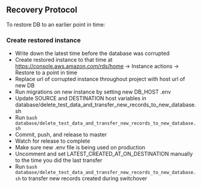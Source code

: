 ## Recovery Protocol

To restore DB to an earlier point in time:

### Create restored instance
- Write down the latest time before the database was corrupted  
- Create restored instance to that time at  https://console.aws.amazon.com/rds/home -> Instance actions -> Restore to a point in time
- Replace url of corrupted instance throughout project with host url of new DB
- Run migrations on new instance by setting new DB_HOST .env
- Update SOURCE and DESTINATION host variables in database/delete_test_data_and_transfer_new_records_to_new_database.sh
- Run `bash database/delete_test_data_and_transfer_new_records_to_new_database.sh`
- Commit, push, and release to master
- Watch for release to complete
- Make sure new .env file is being used on production
- Uncomment and set LATEST_CREATED_AT_ON_DESTINATION manually to the time you did the last transfer
- Run `bash database/delete_test_data_and_transfer_new_records_to_new_database.sh` to transfer new records created during switchover
